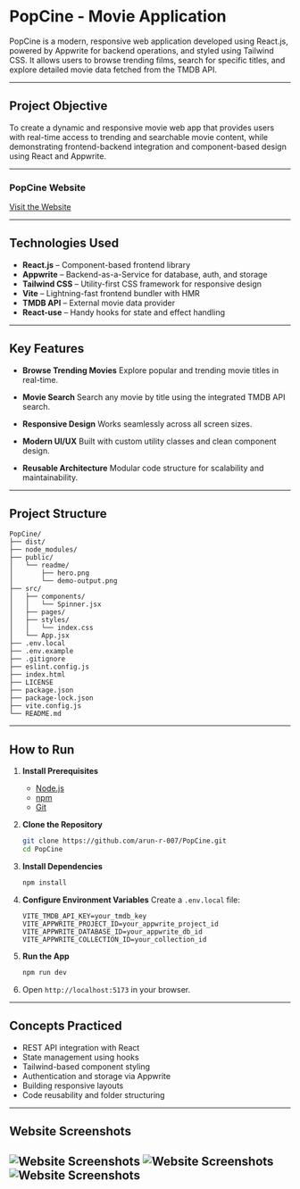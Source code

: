 # PopCine - Movie Application

PopCine is a modern, responsive web application developed using React.js, powered by Appwrite for backend operations, and styled using Tailwind CSS. It allows users to browse trending films, search for specific titles, and explore detailed movie data fetched from the TMDB API.

---

## Project Objective

To create a dynamic and responsive movie web app that provides users with real-time access to trending and searchable movie content, while demonstrating frontend-backend integration and component-based design using React and Appwrite.

---

### PopCine Website

[Visit the Website](https://popcine-app.netlify.app/)

---

## Technologies Used

* **React.js** – Component-based frontend library
* **Appwrite** – Backend-as-a-Service for database, auth, and storage
* **Tailwind CSS** – Utility-first CSS framework for responsive design
* **Vite** – Lightning-fast frontend bundler with HMR
* **TMDB API** – External movie data provider
* **React-use** – Handy hooks for state and effect handling

---

## Key Features

* **Browse Trending Movies**
  Explore popular and trending movie titles in real-time.

* **Movie Search**
  Search any movie by title using the integrated TMDB API search.

* **Responsive Design**
  Works seamlessly across all screen sizes.

* **Modern UI/UX**
  Built with custom utility classes and clean component design.

* **Reusable Architecture**
  Modular code structure for scalability and maintainability.

---

## Project Structure

```
PopCine/
├── dist/
├── node_modules/
├── public/
│   └── readme/
│       ├── hero.png
│       └── demo-output.png
├── src/
│   ├── components/
│   │   └── Spinner.jsx
│   ├── pages/
│   ├── styles/
│   │   └── index.css
│   └── App.jsx
├── .env.local
├── .env.example
├── .gitignore
├── eslint.config.js
├── index.html
├── LICENSE
├── package.json
├── package-lock.json
├── vite.config.js
└── README.md

```

---

## How to Run

1. **Install Prerequisites**

   * [Node.js](https://nodejs.org/en)
   * [npm](https://www.npmjs.com/)
   * [Git](https://git-scm.com/)

2. **Clone the Repository**

   ```bash
   git clone https://github.com/arun-r-007/PopCine.git
   cd PopCine
   ```

3. **Install Dependencies**

   ```bash
   npm install
   ```

4. **Configure Environment Variables**
   Create a `.env.local` file:

   ```env
   VITE_TMDB_API_KEY=your_tmdb_key
   VITE_APPWRITE_PROJECT_ID=your_appwrite_project_id
   VITE_APPWRITE_DATABASE_ID=your_appwrite_db_id
   VITE_APPWRITE_COLLECTION_ID=your_collection_id
   ```

5. **Run the App**

   ```bash
   npm run dev
   ```

6. Open `http://localhost:5173` in your browser.

---

## Concepts Practiced

* REST API integration with React
* State management using hooks
* Tailwind-based component styling
* Authentication and storage via Appwrite
* Building responsive layouts
* Code reusability and folder structuring

---

## Website Screenshots

![Website Screenshots](https://github.com/user-attachments/assets/86779545-6057-4488-aa64-96e6536361c4)
![Website Screenshots](https://github.com/user-attachments/assets/59a65c17-9072-470f-b615-81ae433bbf07)
![Website Screenshots](https://github.com/user-attachments/assets/add1b273-cec6-4c59-9578-a07ff2b9f776)
---





